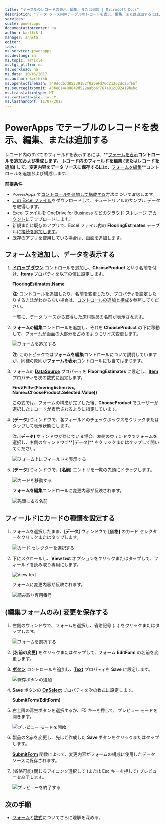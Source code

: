 ```yaml
---
title: "テーブルのレコードの表示、編集、または追加 | Microsoft Docs"
description: "データ ソース内のテーブルのレコードを表示、編集、または追加するには、フォームを使用します。"
services: 
suite: powerapps
documentationcenter: na
author: karthik-1
manager: anneta
editor: 
tags: 
ms.service: powerapps
ms.devlang: na
ms.topic: article
ms.tgt_pltfrm: na
ms.workload: na
ms.date: 10/06/2017
ms.author: karthikb
ms.openlocfilehash: a49dcdb3d85339152f026e6d76d21262dc25fbbf
ms.sourcegitcommit: 43be6a4e08849d522aabb6f767a81c092419babc
ms.translationtype: HT
ms.contentlocale: ja-JP
ms.lasthandoff: 11/07/2017
---
```

# <a name="show-edit-or-add-a-record-from-a-table-in-powerapps"></a>PowerApps でテーブルのレコードを表示、編集、または追加する
レコード内のすべてのフィールドを表示するには、**[フォームを表示](controls/control-form-detail.md)**コントロールを追加および構成します。 レコード内のフィールドを編集 (またはレコードを追加) して、変更内容をデータ ソースに保存するには、**[フォームを編集](controls/control-form-detail.md)**コントロールを追加および構成します。

**前提条件**

* PowerApps で[コントロールを追加して構成する](add-configure-controls.md)方法について確認します。
* [この Excel ファイル](https://az787822.vo.msecnd.net/documentation/get-started-from-data/FlooringEstimates.xlsx)をダウンロードして、チュートリアルのサンプル データを取得します。
* Excel ファイルを OneDrive for Business などの[クラウド ストレージ アカウント](connections/cloud-storage-blob-connections.md)にアップロードします。
* 新規または既存のアプリで、Excel ファイル内の **FlooringEstimates** テーブルに[接続を追加します](add-data-connection.md)。
* 既存のアプリを使用している場合は、[画面を追加します](add-screen-context-variables.md)。

## <a name="add-a-form-and-show-data"></a>フォームを追加し、データを表示する
1. **[ドロップ ダウン](controls/control-drop-down.md)** コントロールを追加し、**ChooseProduct** という名前を付け、**[Items](controls/properties-core.md)** プロパティを以下の値に設定します。
   
    **FlooringEstimates.Name**
   
    **注**: コントロールを追加したり、名前を変更したり、プロパティを設定したりする方法がわからない場合は、[コントロールの追加と構成](add-configure-controls.md)を参照してください。
   
    一覧に、データ ソースから取得した床材製品の名前が表示されます。
2. **フォームの編集**コントロールを追加し、それを **ChooseProduct** の下に移動して、フォームが画面の大部分を占めるようにサイズ変更します。
   
    ![フォームを追加する](./media/add-form/add-a-form.png)
   
    **注**: このトピックでは**フォームを編集**コントロールについて説明していますが、同様の原則が**フォームを表示**コントロールにも当てはまります。
3. フォームの **[DataSource](controls/control-form-detail.md)** プロパティを **FlooringEstimates** に設定し、**[Item](controls/control-form-detail.md)** プロパティを次の数式に設定します。
   
   **First(Filter(FlooringEstimates, Name=ChooseProduct.Selected.Value))**
   
   この式では、フォームの構成が完了した後、**ChooseProduct** でユーザーが選択したレコードが表示されるように指定しています。
4. **[データ]** ウィンドウで、各フィールドのチェックボックスをクリックまたはタップして表示状態にします。
   
    注: **[データ]** ウィンドウが閉じている場合、左側のウィンドウでフォームを選択し、右側のウィンドウで**[データ]** をクリックまたはタップして開いてください。
   
    ![フォーム上にフィールドを表示する](./media/add-form/checkbox.png)
5. **[データ]** ウィンドウで、**[名前]** エントリを一覧の先頭にドラッグします。
   
    ![カードを移動する](./media/add-form/drag-field.png)
   
    **フォームを編集**コントロールに変更内容が反映されます。
   
    ![先頭にある名前](./media/add-form/move-card-form.png)

## <a name="set-the-card-type-for-a-field"></a>フィールドにカードの種類を設定する
1. フォームを選択したまま、**[データ]** ウィンドウで **[価格]** のカード セレクターをクリックまたはタップします。
   
    ![カード セレクターを選択する](./media/add-form/price-card2.png)
2. 下にスクロールし、**View text** オプションをクリックまたはタップして、フィールドを読み取り専用にします。
   
    ![View text](./media/add-form/view-text.png)
   
    フォームに変更内容が反映されます。
   
    ![読み取り専用番号](./media/add-form/read-only.png)  

## <a name="edit-form-only-save-changes"></a>(編集フォームのみ) 変更を保存する
1. 左側のウィンドウで、フォームを選択し、省略記号 (...) をクリックまたはタップします。
   
   ![フォームを選択する](./media/add-form/select-form.png)  
2. **[名前の変更]** をクリックまたはタップして、フォーム **EditForm** の名前を変更します。
3. **[ボタン](controls/control-button.md)** コントロールを追加し、**[Text](controls/properties-core.md)** プロパティを **Save** に設定します。
   
    ![保存ボタンの追加](./media/add-form/save-button.png)  
4. **Save** ボタンの **[OnSelect](controls/properties-core.md)** プロパティを次の数式に設定します。
   
   **SubmitForm(EditForm)**
5. 右上隅の再生ボタンを選択するか、F5 キーを押して、プレビュー モードを開きます。
   
    ![プレビュー モードを開始](./media/add-form/open-preview.png)
6. 製品の名前を変更し、先ほど作成した **Save** ボタンをクリックまたはタップします。
   
    **[SubmitForm](functions/function-form.md)** 関数によって、変更内容がフォームの構成に使用したデータ ソースに保存されます。
7. (省略可能) 閉じるアイコンを選択して (または Esc キーを押して) プレビューを終了します。
   
    ![プレビューを終了する](./media/add-form/close-preview.png)

## <a name="next-steps"></a>次の手順
* [フォーム](working-with-forms.md)と[数式](working-with-formulas.md)についてさらに理解を深める。

